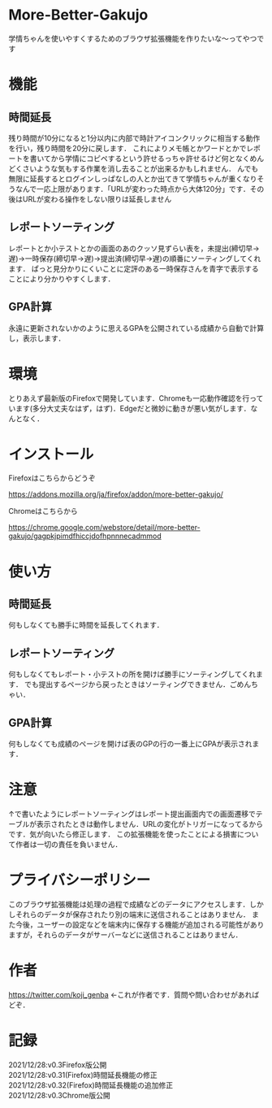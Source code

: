 # More-Better-Gakujo

学情ちゃんを使いやすくするためのブラウザ拡張機能を作りたいな～ってやつです

# 機能

## 時間延長
残り時間が10分になると1分以内に内部で時計アイコンクリックに相当する動作を行い，残り時間を20分に戻します．
これによりメモ帳とかワードとかでレポートを書いてから学情にコピペするという許せるっちゃ許せるけど何となくめんどくさいような気もする作業を消し去ることが出来るかもしれません．
んでも無限に延長するとログインしっぱなしの人とか出てきて学情ちゃんが重くなりそうなんで一応上限があります．「URLが変わった時点から大体120分」です．その後はURLが変わる操作をしない限りは延長しません

## レポートソーティング
レポートとか小テストとかの画面のあのクッソ見ずらい表を，未提出(締切早->遅)->一時保存(締切早->遅)->提出済(締切早->遅)の順番にソーティングしてくれます．
ぱっと見分かりにくいことに定評のある一時保存さんを青字で表示することにより分かりやすくします．

## GPA計算
永遠に更新されないかのように思えるGPAを公開されている成績から自動で計算し，表示します．

# 環境
とりあえず最新版のFirefoxで開発しています．Chromeも一応動作確認を行っています(多分大丈夫なはず，はず)．Edgeだと微妙に動きが悪い気がします．なんとなく．

# インストール
Firefoxはこちらからどうぞ

https://addons.mozilla.org/ja/firefox/addon/more-better-gakujo/

Chromeはこちらから

https://chrome.google.com/webstore/detail/more-better-gakujo/gagpkjpimdfhiccjdofhpnnnecadmmod

# 使い方

## 時間延長
何もしなくても勝手に時間を延長してくれます．

## レポートソーティング
何もしなくてもレポート・小テストの所を開けば勝手にソーティングしてくれます．
でも提出するページから戻ったときはソーティングできません．ごめんちゃい．

## GPA計算
何もしなくても成績のページを開けば表のGPの行の一番上にGPAが表示されます．

# 注意
↑で書いたようにレポートソーティングはレポート提出画面内での画面遷移でテーブルが表示されたときは動作しません．URLの変化がトリガーになってるからです．気が向いたら修正します．
この拡張機能を使ったことによる損害について作者は一切の責任を負いません．

# プライバシーポリシー
このブラウザ拡張機能は処理の過程で成績などのデータにアクセスします．しかしそれらのデータが保存されたり別の端末に送信されることはありません．
また今後，ユーザーの設定などを端末内に保存する機能が追加される可能性がありますが，それらのデータがサーバーなどに送信されることはありません．


# 作者
https://twitter.com/koji_genba ←これが作者です．質問や問い合わせがあればどぞ．

# 記録
2021/12/28:v0.3Firefox版公開  
2021/12/28:v0.31(Firefox)時間延長機能の修正  
2021/12/28:v0.32(Firefox)時間延長機能の追加修正  
2021/12/28:v0.3Chrome版公開  